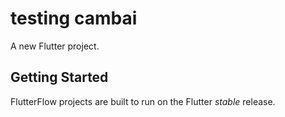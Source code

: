 # testing cambai

A new Flutter project.

## Getting Started

FlutterFlow projects are built to run on the Flutter _stable_ release.
